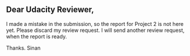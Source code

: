 ## Dear Udacity Reviewer, ##

I made a mistake in the submission, so the report for Project 2 is not here yet. Please discard my review request. 
I will send another review request, when the report is ready.

Thanks.
Sinan
